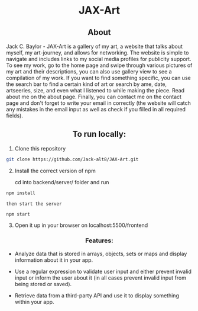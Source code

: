 <h1 align="center"> JAX-Art </h1>

<h2 align="center"> About </h2>

Jack C. Baylor - JAX-Art is a gallery of my art, a website that talks about myself, my art-journey, and allows for networking.
The website is simple to navigate and includes links to my social media profiles for publicity support. To see my work, go to the home page and swipe through various pictures of my art and their descriptions, you can also use gallery view to see a compilation of my work. If you want to find something specific, you can use the search bar to find a certain kind of art or search by ame, date, artseeries, size, and even what I listened to while making the piece. Read about me on the about page. Finally, you can contact me on the contact page and don't forget to write your email in correctly (the website will catch any mistakes in the email input as well as check if you filled in all required fields).

<h2 align="center"> To run locally: </h2>

1. Clone this repository
```sh
git clone https://github.com/Jack-alt8/JAX-Art.git
```

2. Install the correct version of npm

    cd into backend/server/ folder and run
```sh
npm install
```
    then start the server
```sh
npm start
```

3. Open it up in your browser on localhost:5500/frontend



<h3 align="center"> Features: </h3>

* Analyze data that is stored in arrays, objects, sets or maps and display information about it in your app.

* Use a regular expression to validate user input and either prevent invalid input or inform the user about it (in all cases prevent invalid input from being stored or saved).

* Retrieve data from a third-party API and use it to display something within your app.
